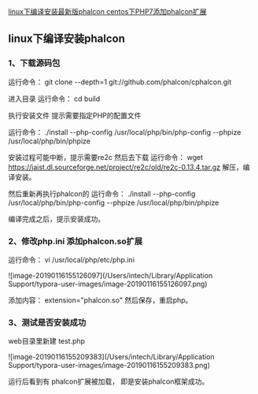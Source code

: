[linux下编译安装最新版phalcon centos下PHP7添加phalcon扩展](https://blog.csdn.net/u010474681/article/details/78441468)



## linux下编译安装phalcon

### 1、下载源码包   

运行命令：  git clone --depth=1 git://github.com/phalcon/cphalcon.git


进入目录 
运行命令：  cd build


执行安装文件  提示需要指定PHP的配置文件


运行命令：  ./install --php-config /usr/local/php/bin/php-config --phpize /usr/local/php/bin/phpize


安装过程可能中断，提示需要re2c
然后去下载
运行命令：  wget https://jaist.dl.sourceforge.net/project/re2c/old/re2c-0.13.4.tar.gz
解压，编译安装。


然后重新再执行phalcon的
运行命令：  ./install --php-config /usr/local/php/bin/php-config --phpize /usr/local/php/bin/phpize


编译完成之后，提示安装成功。

### 2、修改php.ini 添加phalcon.so扩展

运行命令： vi /usr/local/php/etc/php.ini

![image-20190116155126097](/Users/intech/Library/Application Support/typora-user-images/image-20190116155126097.png)





添加内容： extension="phalcon.so"
然后保存，重启php。





### 3、测试是否安装成功

web目录里新建 test.php
<?php  
var_dump(get_loaded_extensions());
?>

![image-20190116155209383](/Users/intech/Library/Application Support/typora-user-images/image-20190116155209383.png)



运行后看到有 phalcon扩展被加载， 即是安装phalcon框架成功。